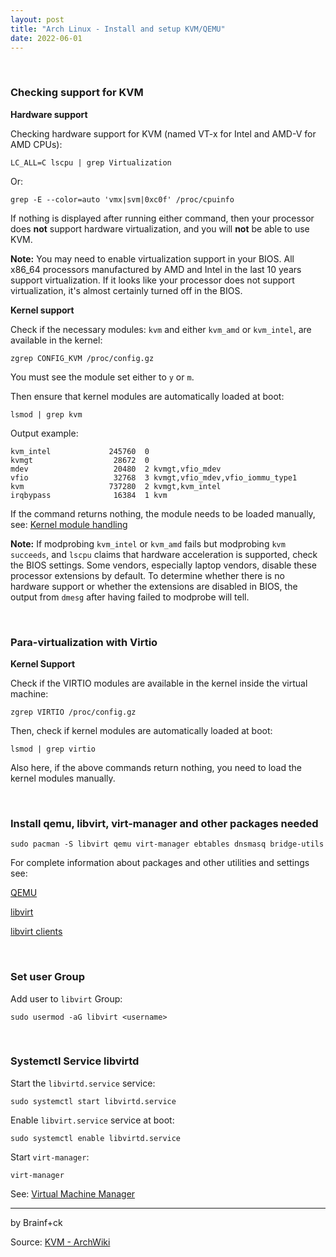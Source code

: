 ```yaml
---
layout: post
title: "Arch Linux - Install and setup KVM/QEMU"
date: 2022-06-01
---
```


<br>

### Checking support for KVM

**Hardware support**

Checking hardware support for KVM (named VT-x for Intel and AMD-V for AMD CPUs):

```term
LC_ALL=C lscpu | grep Virtualization
```

Or:

```term
grep -E --color=auto 'vmx|svm|0xc0f' /proc/cpuinfo
```

If nothing is displayed after running either command, then your processor does **not** support hardware virtualization, and you will **not** be able to use KVM.

**Note:** You may need to enable virtualization support in your BIOS. All x86_64 processors manufactured by AMD and Intel in the last 10 years support virtualization. If it looks like your processor does not support virtualization, it's almost certainly turned off in the BIOS.


**Kernel support**

Check if the necessary modules: `kvm` and either `kvm_amd` or `kvm_intel`, are available in the kernel:

```term
zgrep CONFIG_KVM /proc/config.gz
```

You must see the module set either to `y` or `m`.

Then ensure that kernel modules are automatically loaded at boot:

```term
lsmod | grep kvm
```

Output example:

```term
kvm_intel             245760  0
kvmgt                  28672  0
mdev                   20480  2 kvmgt,vfio_mdev
vfio                   32768  3 kvmgt,vfio_mdev,vfio_iommu_type1
kvm                   737280  2 kvmgt,kvm_intel
irqbypass              16384  1 kvm
```

If the command returns nothing, the module needs to be loaded manually, see: [Kernel module handling](https://wiki.archlinux.org/index.php/Kernel_module#Manual_module_handling)

**Note:** If modprobing `kvm_intel` or `kvm_amd` fails but modprobing `kvm succeeds`, and `lscpu` claims that hardware acceleration is supported, check the BIOS settings. Some vendors, especially laptop vendors, disable these processor extensions by default. To determine whether there is no hardware support or whether the extensions are disabled in BIOS, the output from `dmesg` after having failed to modprobe will tell.

<br>

### Para-virtualization with Virtio

**Kernel Support**

Check if the VIRTIO modules are available in the kernel inside the virtual machine:

```term
zgrep VIRTIO /proc/config.gz
```

Then, check if kernel modules are automatically loaded at boot:

```term
lsmod | grep virtio
```

Also here, if the above commands return nothing, you need to load the kernel modules manually.

<br>

### Install qemu, libvirt, virt-manager and other packages needed

```term
sudo pacman -S libvirt qemu virt-manager ebtables dnsmasq bridge-utils
```

For complete information about packages and other utilities and settings see:

[QEMU](https://wiki.archlinux.org/index.php/QEMU)

[libvirt](https://wiki.archlinux.org/index.php/Libvirt)

[libvirt clients](https://wiki.archlinux.org/index.php/Libvirt#Client)

<br>

### Set user Group

Add user to `libvirt` Group:

```term
sudo usermod -aG libvirt <username>
```
<br>

### Systemctl Service libvirtd

Start the `libvirtd.service` service:

```term
sudo systemctl start libvirtd.service
```

Enable `libvirt.service` service at boot:

```term
sudo systemctl enable libvirtd.service
```

Start `virt-manager`:

```term
virt-manager
```
See: [Virtual Machine Manager](https://virt-manager.org/)

---

by Brainf+ck

Source: [KVM - ArchWiki](https://wiki.archlinux.org/index.php/KVM)
